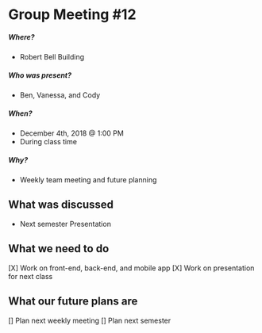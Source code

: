 # Group Meeting #12
##### Where?
* Robert Bell Building
##### Who was present?
* Ben, Vanessa, and Cody
##### When?
* December 4th, 2018 @ 1:00 PM
* During class time
##### Why?
* Weekly team meeting and future planning

## What was discussed
* Next semester Presentation 

## What we need to do
[X] Work on front-end, back-end, and mobile app
[X] Work on presentation for next class

## What our future plans are
[] Plan next weekly meeting 
[] Plan next semester 
